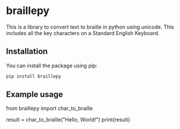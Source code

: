 # braillepy

This is a library to convert text to braille in python using unicode. This includes all the key characters on a Standard English Keyboard.

## Installation

You can install the package using pip:

```bash
pip install braillepy
```

## Example usage

from braillepy import char_to_braille

result = char_to_braille("Hello, World!")
print(result)
